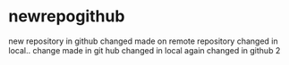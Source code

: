 # newrepogithub
new repository in github
changed made on remote repository
changed in local..
change made in git hub
changed in local again
changed in github 2
